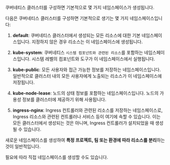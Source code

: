 쿠버네티스 클러스터를 구성하면 기본적으로 몇 가지 네임스페이스가 생성됩니다. 

다음은 쿠버네티스 클러스터를 구성하면 기본적으로 생기는 몇 가지 네임스페이스입니다:

1. **default**: 쿠버네티스 클러스터에서 생성되는 모든 리소스에 대한 기본 네임스페이스입니다. 지정하지 않은 경우 리소스는 이 네임스페이스에 생성됩니다.

2. **kube-system**: 쿠버네티스 `시스템 컴포넌트와 관련된 리소스`를 포함하는 네임스페이스입니다. 시스템 레벨의 컴포넌트와 도구가 이 네임스페이스에서 실행됩니다.

3. **kube-public**: 모든 사용자와 접근 가능한 정보를 저장하는 네임스페이스입니다. 일반적으로 클러스터 내의 모든 사용자에게 노출되는 리소스가 이 네임스페이스에 저장됩니다.

4. **kube-node-lease**: 노드의 상태 정보를 포함하는 네임스페이스입니다. 노드의 가용성 정보를 클러스터에 제공하기 위해 사용됩니다.

5. **ingress-nginx**: Ingress 컨트롤러와 관련된 리소스를 저장하는 네임스페이스로, Ingress 리소스와 관련된 컨트롤러나 서비스 등이 여기에 속할 수 있습니다. 이는 모든 클러스터에서 생성되는 것은 아니며, Ingress 컨트롤러가 설치되었을 때 생성될 수 있습니다.

새로운 네임스페이스를 생성하여 **특정 프로젝트, 팀 또는 환경에 따라 리소스를 분리**하는 것이 일반적입니다. 

필요에 따라 직접 네임스페이스를 생성할 수도 있습니다.
